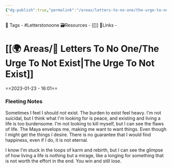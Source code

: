 ```yaml
---
{"dg-publish":true,"permalink":"/areas/letters-to-no-one/the-urge-to-not-exist/","dgPassFrontmatter":true,"noteIcon":"3","created":"2023-11-14T21:08:39.995+05:30","updated":"2023-12-12T01:09:13.932+05:30"}
---
```


🧶 Tags - #Letterstonoone 
🗃Resources - [[]]
 🔗Links - 
# [[🌍 Areas/📧  Letters To No One/The Urge To Not Exist\|The Urge To Not Exist]]
==2023-01-23 - 16:01==
### Fleeting Notes
Sometimes I feel I should not exist. The burden to exist feel heavy. I'm not suicidal, but I think what I'm looking for is peace, and existing and living a life is too burdensome. I'm not looking to kill myself, but I can see the flaws of life. The Maya envelops me, making me want to want things. Even though I might get the things I desire. There is no guarantee that I would find happiness, even if I do, it is not eternal.

I know I'm stuck in the loops of karm and rebirth, but I can see the glimpse of how living a life is nothing but a mirage, like a longing for something that is not worth the effort in the end. You win and still lose.